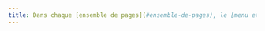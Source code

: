 ```yaml
---
title: Dans chaque [ensemble de pages](#ensemble-de-pages), le [menu et les barres de navigation](#menu-et-barre-de-navigation) sont-ils toujours à la même place (hors cas particuliers) ?
---
```

